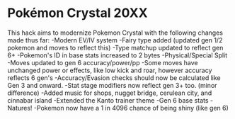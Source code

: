 # Pokémon Crystal 20XX

This hack aims to modernize Pokemon Crystal with the following changes made thus far:
-Modern EV/IV system
-Fairy type added (updated gen 1/2 pokemon and moves to reflect this)
-Type matchup updated to reflect gen 6+
-Pokemon's ID in base stats increased to 2 bytes
-Physical/Special Split
-Moves updated to gen 6 accuracy/power/pp
-Some moves have unchanged power or effects, like low kick and roar, however accuracy reflects 6 gen's
-Accuracy/Evasion checks should now be calculated like Gen 3 and onward.
-Stat stage modifiers now reflect gen 3+ too. (minor difference)
-Added music for shops, nugget bridge, cerulean city, and cinnabar island
-Extended the Kanto trainer theme
-Gen 6 base stats
-Natures!
-Pokemon now have a 1 in 4096 chance of being shiny (like gen 6)